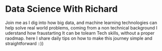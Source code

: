 # Data Science With Richard
Join me as I dig into how big data, and machine learning technologies can help solve real world problems, coming from a non technical background I uderstand how fraustarting It can be tolearn Tech skills, without a proper raodmap. here I share daily tips on how to make this journey simple and straightforward  ::))

